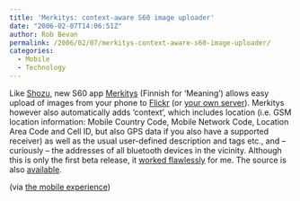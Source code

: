 ```yaml
---
title: 'Merkitys: context-aware S60 image uploader'
date: "2006-02-07T14:06:51Z"
author: Rob Bevan
permalink: /2006/02/07/merkitys-context-aware-s60-image-uploader/
categories:
  - Mobile
  - Technology
---
```

Like [Shozu][1], new S60 app [Merkitys][2] (Finnish for &#8216;Meaning&#8217;) allows easy upload of images from your phone to [Flickr][3] (or [your own server][4]). Merkitys however also automatically adds &#8216;context&#8217;, which includes location (i.e. GSM location information: Mobile Country Code, Mobile Network Code, Location Area Code and Cell ID, but also GPS data if you also have a supported receiver) as well as the usual user-defined description and tags etc., and &#8211; curiously &#8211; the addresses of <span class="hilite">all</span> bluetooth devices in the vicinity. Although this is only the first beta release, it [worked flawlessly][5] for me. The source is also [available][6].

(via [the mobile experience][7])

 [1]: http://www.shozu.com
 [2]: http://meaning.3xi.org/
 [3]: http://flickr.com/photos/robbevan/
 [4]: http://meaning.3xi.org/documents/Help/Setting+up+your+own+server
 [5]: http://flickr.com/photos/robbevan/96727185/
 [6]: http://meaning.3xi.org/download/source/
 [7]: http://alindh.iki.fi/2006/02/07/now-this-is-a-cool-application/
